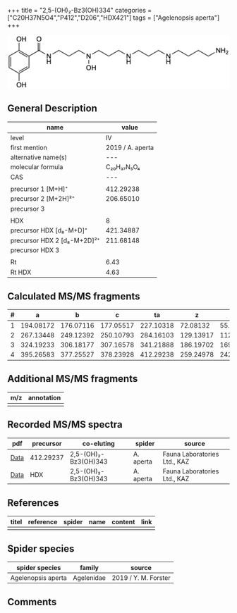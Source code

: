 +++
title = "2,5-(OH)₂-Bz3(OH)334"
categories = ["C20H37N5O4","P412","D206","HDX421"]
tags = ["Agelenopsis aperta"]
+++

![](/img/2-5-OH2-Bz3(OH)334.png)

## General Description

| name                        | value            |
|-----------------------------|------------------|
| level                       | IV               |
| first mention               | 2019 / A. aperta |
| alternative name(s)         | ---              |
| molecular formula           | C₂₀H₃₇N₅O₄       |
| CAS                         | ---              |
|                             |                  |
| precursor 1 [M+H]⁺          | 412.29238        |
| precursor 2 [M+2H]²⁺        | 206.65010        |
| precursor 3                 |                  |
|                             |                  |
| HDX                         | 8                |
| precursor HDX   [d₈-M+D]⁺   | 421.34887        |
| precursor HDX 2 [d₈-M+2D]²⁺ | 211.68148        |
| precursor HDX 3             |                  |
|                             |                  |
| Rt                          | 6.43             |
| Rt HDX                      | 4.63             |

## Calculated MS/MS fragments

| # | a         | b         | c         | ta        | z         | y         | tz        |
|---|-----------|-----------|-----------|-----------|-----------|-----------|-----------|
| 1 | 194.08172 | 176.07116 | 177.05517 | 227.10318 | 72.08132  | 55.05477  | 89.10787  |
| 2 | 267.13448 | 249.12392 | 250.10793 | 284.16103 | 129.13917 | 112.11262 | 146.16572 |
| 3 | 324.19233 | 306.18177 | 307.16578 | 341.21888 | 186.19702 | 169.17047 | 219.21848 |
| 4 | 395.26583 | 377.25527 | 378.23928 | 412.29238 | 259.24978 | 242.22323 | 276.27633 |

## Additional MS/MS fragments

| m/z       | annotation |
|-----------|------------|
|           |            |

## Recorded MS/MS spectra

| pdf                                                                        | precursor | co-eluting | spider    | source                       |
|----------------------------------------------------------------------------|-----------|------------|-----------|------------------------------|
| [Data](/pdf/A-aperta/412_2-5-OH2-Bz3(OH)334_2-5-OH2-Bz3(OH)343_Aa.pdf)     | 412.29237 | 2,5-(OH)₂-Bz3(OH)343           | A. aperta | Fauna Laboratories Ltd., KAZ |
| [Data](/pdf/A-aperta/412_2-5-OH2-Bz3(OH)334_2-5-OH2-Bz3(OH)343_Aa_HDX.pdf) | HDX       | 2,5-(OH)₂-Bz3(OH)343           | A. aperta | Fauna Laboratories Ltd., KAZ |

## References

| titel     | reference   | spider    | name   | content  | link |
|-----------|-------------|-----------|--------|----------|-----|
|           |             |           |        |          |     |

## Spider species

| spider species     | family     | source               |
|--------------------|------------|----------------------|
| Agelenopsis aperta | Agelenidae | 2019 / Y. M. Forster |

## Comments